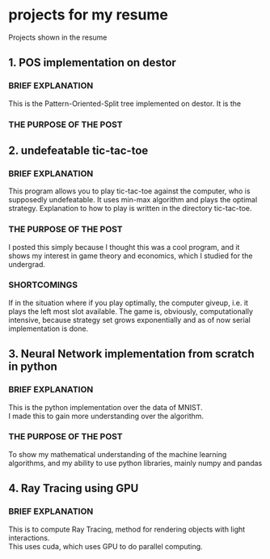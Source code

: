 # projects for my resume
Projects shown in the resume

## 1. POS implementation on destor
### BRIEF EXPLANATION
This is the Pattern-Oriented-Split tree implemented on destor. It is the 
### THE PURPOSE OF THE POST

## 2. undefeatable tic-tac-toe
### BRIEF EXPLANATION
This program allows you to play tic-tac-toe against the computer, who is supposedly undefeatable. 
It uses min-max algorithm and plays the optimal strategy. Explanation to how to play is written in the directory tic-tac-toe. 

### THE PURPOSE OF THE POST
I posted this simply because I thought this was a cool program, and it shows my interest in game theory and economics, which I studied for the undergrad. 

### SHORTCOMINGS
If in the situation where if you play optimally, the computer giveup, i.e. it plays the left most slot available. 
The game is, obviously, computationally intensive, because strategy set grows exponentially and as of now serial implementation is done. 

## 3. Neural Network implementation from scratch in python
### BRIEF EXPLANATION 
This is the python implementation over the data of MNIST.  
I made this to gain more understanding over the algorithm. 

### THE PURPOSE OF THE POST
To show my mathematical understanding of the machine learning algorithms, and my ability to use python libraries, mainly numpy and pandas 
 
## 4. Ray Tracing using GPU
### BRIEF EXPLANATION
This is to compute Ray Tracing, method for rendering objects with light interactions.  
This uses cuda, which uses GPU to do parallel computing.

